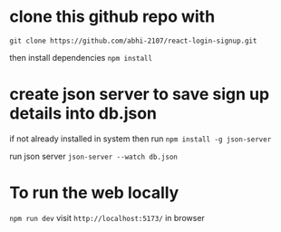 # clone this github repo with

`git clone https://github.com/abhi-2107/react-login-signup.git `

then install dependencies
`npm install`

# create json server to save sign up details into db.json

if not already installed in system then run
`npm install -g json-server`

run json server
`json-server --watch db.json`

# To run the web locally

`npm run dev`
visit `http://localhost:5173/` in browser
